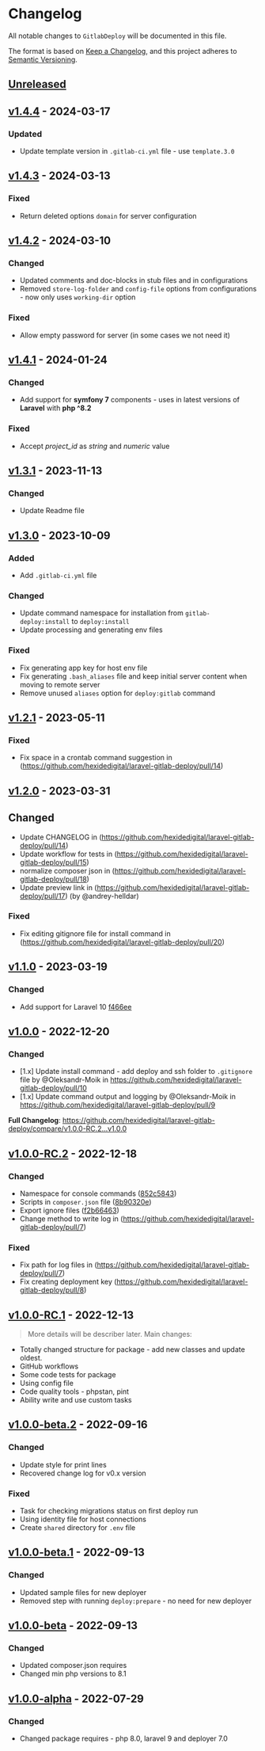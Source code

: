 # Changelog

All notable changes to `GitlabDeploy` will be documented in this file.

The format is based on [Keep a Changelog](https://keepachangelog.com/en/1.0.0),
and this project adheres to [Semantic Versioning](https://semver.org/spec/v2.0.0.html).

## [Unreleased](https://github.com/hexidedigital/laravel-gitlab-deploy/compare/v1.4.4...HEAD)

## [v1.4.4](https://github.com/hexidedigital/laravel-gitlab-deploy/compare/v1.4.3...v1.4.4) - 2024-03-17

### Updated

- Update template version in `.gitlab-ci.yml` file - use `template.3.0` 

## [v1.4.3](https://github.com/hexidedigital/laravel-gitlab-deploy/compare/v1.4.2...v1.4.3) - 2024-03-13

### Fixed

- Return deleted options `domain` for server configuration 

## [v1.4.2](https://github.com/hexidedigital/laravel-gitlab-deploy/compare/v1.4.1...v1.4.2) - 2024-03-10

### Changed

- Updated comments and doc-blocks in stub files and in configurations
- Removed `store-log-folder` and `config-file` options from configurations - now only uses `working-dir` option

### Fixed

- Allow empty password for server (in some cases we not need it)

## [v1.4.1](https://github.com/hexidedigital/laravel-gitlab-deploy/compare/v1.3.1...v1.4.1) - 2024-01-24

### Changed

- Add support for **symfony 7** components - uses in latest versions of **Laravel** with **php ^8.2**

### Fixed

- Accept _project_id_ as _string_ and _numeric_ value

## [v1.3.1](https://github.com/hexidedigital/laravel-gitlab-deploy/compare/v1.3.0...v1.3.1) - 2023-11-13

### Changed

- Update Readme file

## [v1.3.0](https://github.com/hexidedigital/laravel-gitlab-deploy/compare/v1.2.1...v1.3.0) - 2023-10-09

### Added

- Add `.gitlab-ci.yml` file

### Changed

- Update command namespace for installation from `gitlab-deploy:install` to `deploy:install`
- Update processing and generating env files

### Fixed

- Fix generating app key for host env file
- Fix generating `.bash_aliases` file and keep initial server content when moving to remote server
- Remove unused `aliases` option for `deploy:gitlab` command

## [v1.2.1](https://github.com/hexidedigital/laravel-gitlab-deploy/compare/v1.2.0...v1.2.1) - 2023-05-11

### Fixed

- Fix space in a crontab command suggestion in (https://github.com/hexidedigital/laravel-gitlab-deploy/pull/14)

## [v1.2.0](https://github.com/hexidedigital/laravel-gitlab-deploy/compare/v1.1.0...v1.2.0) - 2023-03-31

## Changed

- Update CHANGELOG in (https://github.com/hexidedigital/laravel-gitlab-deploy/pull/14)
- Update workflow for tests in (https://github.com/hexidedigital/laravel-gitlab-deploy/pull/15)
- normalize composer json in (https://github.com/hexidedigital/laravel-gitlab-deploy/pull/18)
- Update preview link in (https://github.com/hexidedigital/laravel-gitlab-deploy/pull/17) (by @andrey-helldar)

### Fixed

- Fix editing gitignore file for install command in (https://github.com/hexidedigital/laravel-gitlab-deploy/pull/20)

## [v1.1.0](https://github.com/hexidedigital/laravel-gitlab-deploy/compare/v1.0.0...v1.0.0) - 2023-03-19

### Changed

- Add support for Laravel 10 [f466ee](https://github.com/hexidedigital/laravel-gitlab-deploy/commit/f466eeb24badc84a2e475c697742f3983874492f)

## [v1.0.0](https://github.com/hexidedigital/laravel-gitlab-deploy/compare/v1.0.0-RC.2...v1.0.0) - 2022-12-20

### Changed

- [1.x] Update install command - add deploy and ssh folder to `.gitignore` file by @Oleksandr-Moik in https://github.com/hexidedigital/laravel-gitlab-deploy/pull/10
- [1.x] Update command output and logging by @Oleksandr-Moik in https://github.com/hexidedigital/laravel-gitlab-deploy/pull/9

**Full Changelog**: https://github.com/hexidedigital/laravel-gitlab-deploy/compare/v1.0.0-RC.2...v1.0.0

## [v1.0.0-RC.2](https://github.com/hexidedigital/laravel-gitlab-deploy/compare/v1.0.0-RC.1...v1.0.0-RC.2) - 2022-12-18

### Changed

- Namespace for console commands ([852c5843](https://github.com/hexidedigital/laravel-gitlab-deploy/commit/30ff198809e01740442950dad22d60f804906687))
- Scripts in `composer.json` file ([8b90320e](https://github.com/hexidedigital/laravel-gitlab-deploy/commit/8b90320ee2a53736f06b6b82367c5aef5415536b))
- Export ignore files ([f2b66463](https://github.com/hexidedigital/laravel-gitlab-deploy/commit/f2b66463a613471e31f30681d023a7cfaf8fabcc))
- Change method to write log in (https://github.com/hexidedigital/laravel-gitlab-deploy/pull/7)

### Fixed

- Fix path for log files in (https://github.com/hexidedigital/laravel-gitlab-deploy/pull/7)
- Fix creating deployment key (https://github.com/hexidedigital/laravel-gitlab-deploy/pull/8)

## [v1.0.0-RC.1](https://github.com/hexidedigital/laravel-gitlab-deploy/compare/v1.0.0-beta.1...v1.0.0-RC.1) - 2022-12-13

> More details will be describer later. Main changes:

- Totally changed structure for package - add new classes and update oldest.
- GitHub workflows
- Some code tests for package
- Using config file
- Code quality tools - phpstan, pint
- Ability write and use custom tasks

## [v1.0.0-beta.2](https://github.com/hexidedigital/laravel-gitlab-deploy/compare/v1.0.0-beta.1...v1.0.0-beta.2) - 2022-09-16

### Changed

- Update style for print lines
- Recovered change log for v0.x version

### Fixed

- Task for checking migrations status on first deploy run
- Using identity file for host connections
- Create `shared` directory for `.env` file

## [v1.0.0-beta.1](https://github.com/hexidedigital/laravel-gitlab-deploy/compare/v1.0.0-beta...v1.0.0-beta.1) - 2022-09-13

### Changed

- Updated sample files for new deployer
- Removed step with running `deploy:prepare` - no need for new deployer

## [v1.0.0-beta](https://github.com/hexidedigital/laravel-gitlab-deploy/compare/v1.0.0-alpha...v1.0.0-beta) - 2022-09-13

### Changed

- Updated composer.json requires
- Changed min php versions to 8.1

## [v1.0.0-alpha](https://github.com/hexidedigital/laravel-gitlab-deploy/compare/v0.5.0...v1.0.0-alpha) - 2022-07-29

### Changed

- Changed package requires - php 8.0, laravel 9 and deployer 7.0
